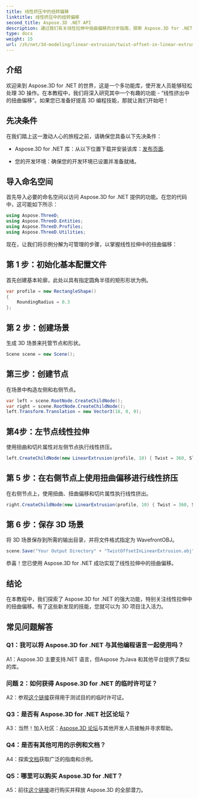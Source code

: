 ```yaml
---
title: 线性挤压中的扭转偏移
linktitle: 线性挤压中的扭转偏移
second_title: Aspose.3D .NET API
description: 通过我们有关线性拉伸中扭曲偏移的分步指南，探索 Aspose.3D for .NET 的魔力。轻松提升您的 3D 项目。
type: docs
weight: 15
url: /zh/net/3d-modeling/linear-extrusion/twist-offset-in-linear-extrusion/
---
```

## 介绍

欢迎来到 Aspose.3D for .NET 的世界，这是一个多功能库，使开发人员能够轻松处理 3D 操作。在本教程中，我们将深入研究其中一个有趣的功能 - “线性挤出中的扭曲偏移”。如果您已准备好提高 3D 编程技能，那就让我们开始吧！

## 先决条件

在我们踏上这一激动人心的旅程之前，请确保您具备以下先决条件：

-  Aspose.3D for .NET 库：从以下位置下载并安装该库：[发布页面](https://releases.aspose.com/3d/net/).

- 您的开发环境：确保您的开发环境已设置并准备就绪。

## 导入命名空间

首先导入必要的命名空间以访问 Aspose.3D for .NET 提供的功能。在您的代码中，这可能如下所示：

```csharp
using Aspose.ThreeD;
using Aspose.ThreeD.Entities;
using Aspose.ThreeD.Profiles;
using Aspose.ThreeD.Utilities;
```

现在，让我们将示例分解为可管理的步骤，以掌握线性拉伸中的扭曲偏移：

## 第 1 步：初始化基本配置文件

首先创建基本轮廓，此处以具有指定圆角半径的矩形形状为例。

```csharp
var profile = new RectangleShape()
{
    RoundingRadius = 0.3
};
```

## 第 2 步：创建场景

生成 3D 场景来托管节点和形状。

```csharp
Scene scene = new Scene();
```

## 第三步：创建节点

在场景中构造左侧和右侧节点。

```csharp
var left = scene.RootNode.CreateChildNode();
var right = scene.RootNode.CreateChildNode();
left.Transform.Translation = new Vector3(18, 0, 0);
```

## 第4步：左节点线性拉伸

使用扭曲和切片属性对左侧节点执行线性挤压。

```csharp
left.CreateChildNode(new LinearExtrusion(profile, 10) { Twist = 360, Slices = 100 });
```

## 第 5 步：在右侧节点上使用扭曲偏移进行线性挤压

在右侧节点上，使用扭曲、扭曲偏移和切片属性执行线性挤出。

```csharp
right.CreateChildNode(new LinearExtrusion(profile, 10) { Twist = 360, Slices = 100, TwistOffset = new Vector3(3, 0, 0) });
```

## 第 6 步：保存 3D 场景

将 3D 场景保存到所需的输出目录，并将文件格式指定为 WavefrontOBJ。

```csharp
scene.Save("Your Output Directory" + "TwistOffsetInLinearExtrusion.obj", FileFormat.WavefrontOBJ);
```

恭喜！您已使用 Aspose.3D for .NET 成功实现了线性拉伸中的扭曲偏移。

## 结论

在本教程中，我们探索了 Aspose.3D for .NET 的强大功能，特别关注线性拉伸中的扭曲偏移。有了这些新发现的技能，您就可以为 3D 项目注入活力。

## 常见问题解答

### Q1：我可以将 Aspose.3D for .NET 与其他编程语言一起使用吗？

A1：Aspose.3D 主要支持.NET 语言，但Aspose 为Java 和其他平台提供了类似的库。

### 问题 2：如何获得 Aspose.3D for .NET 的临时许可证？

 A2：参观[这个链接](https://purchase.aspose.com/temporary-license/)获得用于测试目的的临时许可证。

### Q3：是否有 Aspose.3D for .NET 社区论坛？

 A3：当然！加入社区：[Aspose.3D 论坛](https://forum.aspose.com/c/3d/18)与其他开发人员接触并寻求帮助。

### Q4：是否有其他可用的示例和文档？

A4：探索[文档](https://reference.aspose.com/3d/net/)获取广泛的指南和示例。

### Q5：哪里可以购买 Aspose.3D for .NET？

 A5：前往[这个链接](https://purchase.aspose.com/buy)进行购买并释放 Aspose.3D 的全部潜力。